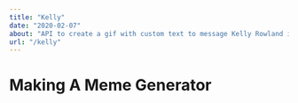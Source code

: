 ```yaml
---
title: "Kelly"
date: "2020-02-07"
about: "API to create a gif with custom text to message Kelly Rowland in excel."
url: "/kelly"
---
```


# Making A Meme Generator #
